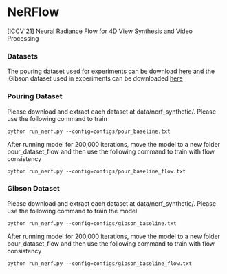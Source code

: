 # NeRFlow
[ICCV'21] Neural Radiance Flow for 4D View Synthesis and Video Processing

### Datasets

The pouring dataset used for experiments can be download [here]("https://www.dropbox.com/s/bnnjixu1ihyxwn3/pouring_dataset.tar.gz?dl=0") and the iGibson dataset used in 
experiments can be downloaded [here]("https://www.dropbox.com/s/iu12rz0emjp5ija/gibson_dataset.tar?dl=0")

### Pouring Dataset

Please download and extract each dataset at data/nerf\_synthetic/. Please use the following command to train 

```
python run_nerf.py --config=configs/pour_baseline.txt
```

After running model for 200,000 iterations, move the model to a new folder pour\_dataset\_flow and then use the following command
to train with flow consistency

```
python run_nerf.py --config=configs/pour_baseline_flow.txt
```


### Gibson Dataset

Please download and extract each dataset at data/nerf\_synthetic/. Please use the following command to train the model 

```
python run_nerf.py --config=configs/gibson_baseline.txt
```

After running model for 200,000 iterations, move the model to a new folder pour\_dataset\_flow and then use the following command
to train with flow consistency

```
python run_nerf.py --config=configs/gibson_baseline_flow.txt
```
